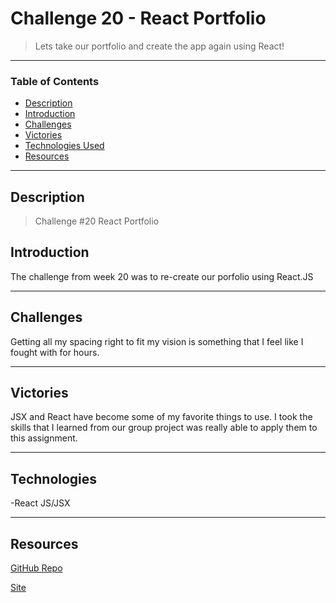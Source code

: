 # Challenge 20 - React Portfolio
> Lets take our portfolio and create the app again using React!
---
### Table of Contents
- [Description](#description)
- [Introduction](#introduction)
- [Challenges](#challenges)
- [Victories](#victories)
- [Technologies Used](#technologies)
- [Resources](#resources)

---

## Description

> Challenge #20 React Portfolio

## Introduction 
The challenge from week 20 was to re-create our porfolio using React.JS

---

## Challenges

Getting all my spacing right to fit my vision is something that I feel like I fought with for hours.

---
## Victories

JSX and React have become some of my favorite things to use. I took the skills that I learned from our group project was really able to apply them to this assignment.  


---

## Technologies

-React JS/JSX


---


## Resources 

<a href="https://github.com/Jberg21/JustinBerg-ReactPortfolio">GitHub Repo</a>

<a href="https://jberg21.github.io/JustinBerg-ReactPortfolio/">Site</a>




